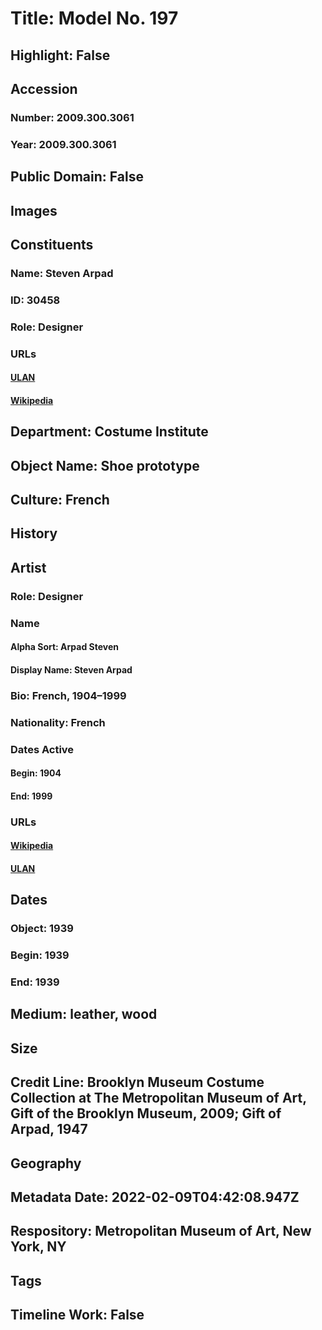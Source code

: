 # Title: Model No. 197
## Highlight: False
## Accession
### Number: 2009.300.3061
### Year: 2009.300.3061
## Public Domain: False
## Images
## Constituents
### Name: Steven Arpad
### ID: 30458
### Role: Designer
### URLs
#### [ULAN](http://vocab.getty.edu/page/ulan/500524748)
#### [Wikipedia](https://www.wikidata.org/wiki/Q67175869)
## Department: Costume Institute
## Object Name: Shoe prototype
## Culture: French
## History
## Artist
### Role: Designer
### Name
#### Alpha Sort: Arpad Steven
#### Display Name: Steven Arpad
### Bio: French, 1904–1999
### Nationality: French
### Dates Active
#### Begin: 1904
#### End: 1999
### URLs
#### [Wikipedia](https://www.wikidata.org/wiki/Q67175869)
#### [ULAN](http://vocab.getty.edu/page/ulan/500524748)
## Dates
### Object: 1939
### Begin: 1939
### End: 1939
## Medium: leather, wood
## Size
## Credit Line: Brooklyn Museum Costume Collection at The Metropolitan Museum of Art, Gift of the Brooklyn Museum, 2009; Gift of Arpad, 1947
## Geography
## Metadata Date: 2022-02-09T04:42:08.947Z
## Respository: Metropolitan Museum of Art, New York, NY
## Tags
## Timeline Work: False